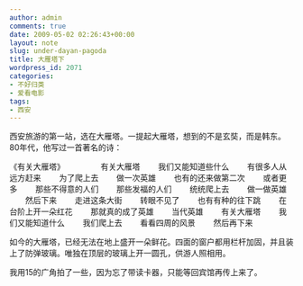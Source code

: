 ```yaml
---
author: admin
comments: true
date: 2009-05-02 02:26:43+00:00
layout: note
slug: under-dayan-pagoda
title: 大雁塔下
wordpress_id: 2071
categories:
- 不好归类
- 爱看电影
tags:
- 西安
---
```


西安旅游的第一站，选在大雁塔。一提起大雁塔，想到的不是玄奘，而是韩东。80年代，他写过一首著名的诗：

《有关大雁塔》
　　
　　有关大雁塔
　　我们又能知道些什么
　　有很多人从远方赶来
　　为了爬上去
　　做一次英雄
　　也有的还来做第二次
　　或者更多
　　那些不得意的人们
　　那些发福的人们
　　统统爬上去
　　做一做英雄
　　然后下来
　　走进这条大街
　　转眼不见了
　　也有有种的往下跳
　　在台阶上开一朵红花
　　那就真的成了英雄
　　当代英雄
　　有关大雁塔
　　我们又能知道什么
　　我们爬上去
　　看看四周的风景
　　然后再下来

如今的大雁塔，已经无法在地上盛开一朵鲜花。四面的窗户都用栏杆加固，并且装上了防弹玻璃。唯独在顶层的玻璃上开一圆孔，供游人照相用。

我用15的广角拍了一些，因为忘了带读卡器，只能等回宾馆再传上来了。
